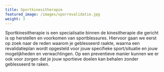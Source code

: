 ```yaml
---
title: Sportkinesitherapie
featured_image: /images/sporrevalidatie.jpg
weight: 3
---
```

Sportkinesitherapie is een specialisatie binnen de kinesitherapie die gericht is op herstellen en voorkomen van sportblessures. Hiervoor gaan we eerst op zoek naar de reden waarom je geblesseerd raakte, waarna een revalidatieplan wordt opgesteld voor jouw specifieke sport/situatie en jouw mogelijkheden en verwachtingen. Op een preventieve manier kunnen we er ook voor zorgen dat je jouw sportieve doelen kan behalen zonder geblesseerd te raken.
